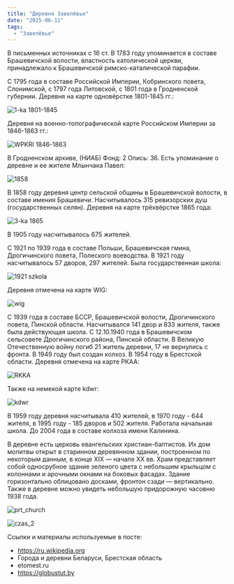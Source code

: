 ```yaml
---
title: "Деревня Завелёвье"
date: "2025-06-11"
tags: 
  - "Завелёвье"
---
```


В письменных источниках с 16 ст. В 1783 году упоминается в составе Брашевичской волости, властность католической церкви, принадлежало к Брашевичской римско-каталической парафии.

С 1795 года в составе Российской Империи, Кобринского повета, Слонимской, с 1797 года Литовской, с 1801 года в Гродненской губернии. Деревня на карте одновёрстке 1801-1845 гг.:

![1-ka 1801-1845](https://github.com/user-attachments/assets/f3f7fbbe-7d5e-4f56-b571-ab11a54d8133)

Деревня на военно-топографической карте Российском Империи за 1846-1863 гг.:

![WPKRI 1846-1863](https://github.com/user-attachments/assets/a0afc4a5-ec4a-482f-ba06-423ebb40a3fb)

В Гродненском архиве, (НИАБ) Фонд: 2 Опись: 36. Есть упоминание о деревне и ее жителе Млынчака Павел:

![1858](https://github.com/user-attachments/assets/7bd4b066-7bd2-4c8c-a93d-7e57bda7e1c3)

В 1858 году деревня центр сельской общины в Брашевичской волости, в составе имения Брашевичи. Насчитывалось 315 ревизорских душ (государственных селян). Деревня на карте трёхвёрстке 1865 года:

![3-ka 1865](https://github.com/user-attachments/assets/85a94645-fdda-4a1c-a158-0e7e764681c0)

В 1905 году насчитывалось 675 жителей.

С 1921 по 1939 года в составе Польши, Брашевичская гмина, Дрогичинского повета, Полеского воеводства. В 1921 году насчитывалось 57 дворов, 297 жителей. Была государственная школа:

![1921 szkola](https://github.com/user-attachments/assets/4dc53fd1-fe6e-4bfa-8b1d-cbaa81b646c0)

Деревня отмечена на карте WIG:

![wig](https://github.com/user-attachments/assets/0e98390b-a4f5-44cb-bd39-16148585c594)

С 1939 года в составе БССР, Брашевичской волости, Дрогичинского повета, Пинской области. Насчитывался 141 двор и 833 жителя, также была действующая школа. С 12.10.1940 года в Брашевичском сельсовете Дрогичинского района, Пинской области. В Великую Отечественную войну погиб 21 житель деревни, 17 не вернулись с фронта. В 1949 году был создан колхоз. В 1954 году в Брестской области. Деревня отмечена на карте РКАА:

![RKKA](https://github.com/user-attachments/assets/891e4cc0-5873-4cb4-9cc7-1a9e1a1d2656)

Также на немекой карте kdwr:

![kdwr](https://github.com/user-attachments/assets/796a2931-2744-4ae5-9d1c-e5913ca70929)

В 1959 году деревня насчитывала 410 жителей, в 1970 году - 644 жителя, в 1995 году - 185 дворов и 502 жителя. Работала начальная школа. До 2004 года в составе колхоза имени Калинина.

В деревне есть церковь евангельских христиан-баптистов. Их дом молитвы открыт в старинном деревянном здании, построенном по некоторым данным, в конце XIX — начале XX вв. Храм представляет собой односрубное здание зеленого цвета с небольшим крыльцом с колоннами и арочными окнами на боковых фасадах. Здание горизонтально облицовано досками, фронтон сзади — вертикально. Также в деревне можно увидеть небольшую придорожную часовню 1938 года.

![prt_church](https://github.com/user-attachments/assets/4d33d030-fcca-4ab1-acaa-519af82f5d77)

![czas_2](https://github.com/user-attachments/assets/ce147c13-2fd5-474f-8254-38824ee2165f)

Ссылки и материалы используемые в посте:
- https://ru.wikipedia.org
- Города и деревни Беларуси, Брестская область
- etomest.ru
- https://globustut.by

